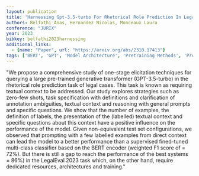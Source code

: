 ```yaml
---
layout: publication
title: 'Harnessing Gpt-3.5-turbo For Rhetorical Role Prediction In Legal Cases'
authors: Belfathi Anas, Hernandez Nicolas, Monceaux Laura
conference: "JURIX"
year: 2023
bibkey: belfathi2023harnessing
additional_links:
  - {name: "Paper", url: "https://arxiv.org/abs/2310.17413"}
tags: ['BERT', 'GPT', 'Model Architecture', 'Pretraining Methods', 'Prompting', 'Survey Paper', 'Training Techniques', 'Transformer']
---
```

"We propose a comprehensive study of one-stage elicitation techniques for querying a large pre-trained generative transformer (GPT-3.5-turbo) in the rhetorical role prediction task of legal cases. This task is known as requiring textual context to be addressed. Our study explores strategies such as zero-few shots, task specification with definitions and clarification of annotation ambiguities, textual context and reasoning with general prompts and specific questions. We show that the number of examples, the definition of labels, the presentation of the (labelled) textual context and specific questions about this context have a positive influence on the performance of the model. Given non-equivalent test set configurations, we observed that prompting with a few labelled examples from direct context can lead the model to a better performance than a supervised fined-tuned multi-class classifier based on the BERT encoder (weighted F1 score of = 72&#37;). But there is still a gap to reach the performance of the best systems = 86&#37;) in the LegalEval 2023 task which, on the other hand, require dedicated resources, architectures and training."
